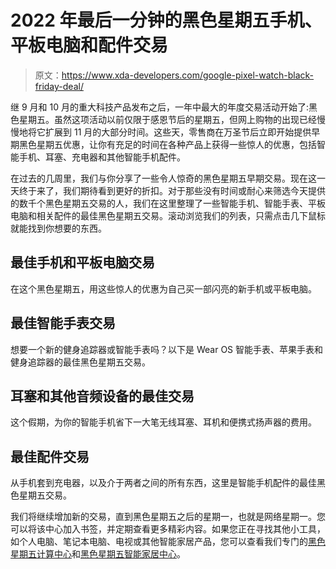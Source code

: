 # 2022 年最后一分钟的黑色星期五手机、平板电脑和配件交易

> 原文：<https://www.xda-developers.com/google-pixel-watch-black-friday-deal/>

继 9 月和 10 月的重大科技产品发布之后，一年中最大的年度交易活动开始了:黑色星期五。虽然这项活动以前仅限于感恩节后的星期五，但网上购物的出现已经慢慢地将它扩展到 11 月的大部分时间。这些天，零售商在万圣节后立即开始提供早期黑色星期五优惠，让你有充足的时间在各种产品上获得一些惊人的优惠，包括智能手机、耳塞、充电器和其他智能手机配件。

在过去的几周里，我们与你分享了一些令人惊奇的黑色星期五早期交易。现在这一天终于来了，我们期待看到更好的折扣。对于那些没有时间或耐心来筛选今天提供的数千个黑色星期五交易的人，我们在这里整理了一些智能手机、智能手表、平板电脑和相关配件的最佳黑色星期五交易。滚动浏览我们的列表，只需点击几下鼠标就能找到你想要的东西。

## 最佳手机和平板电脑交易

在这个黑色星期五，用这些惊人的优惠为自己买一部闪亮的新手机或平板电脑。

## 最佳智能手表交易

想要一个新的健身追踪器或智能手表吗？以下是 Wear OS 智能手表、苹果手表和健身追踪器的最佳黑色星期五交易。

## 耳塞和其他音频设备的最佳交易

这个假期，为你的智能手机省下一大笔无线耳塞、耳机和便携式扬声器的费用。

## 最佳配件交易

从手机套到充电器，以及介于两者之间的所有东西，这里是智能手机配件的最佳黑色星期五交易。

我们将继续增加新的交易，直到黑色星期五之后的星期一，也就是网络星期一。您可以将该中心加入书签，并定期查看更多精彩内容。如果您正在寻找其他小工具，如个人电脑、笔记本电脑、电视或其他智能家居产品，您可以查看我们专门的[黑色星期五计算中心](https://www.xda-developers.com/best-black-friday-pc-gaming-deals/)和[黑色星期五智能家居中心](https://www.xda-developers.com/best-black-friday-tv-audio-deals/)。